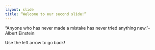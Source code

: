 ```yaml
---
layout: slide
title: “Welcome to our second slide!”
---
```

“Anyone who has never made a mistake has never tried anything new.”- Albert Einstein

Use the left arrow to go back!
